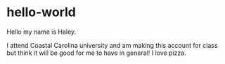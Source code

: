 # hello-world

Hello my name is Haley. 

I attend Coastal Carolina university and am making this account for class but think it will be good for me to have in general!
I love pizza.
